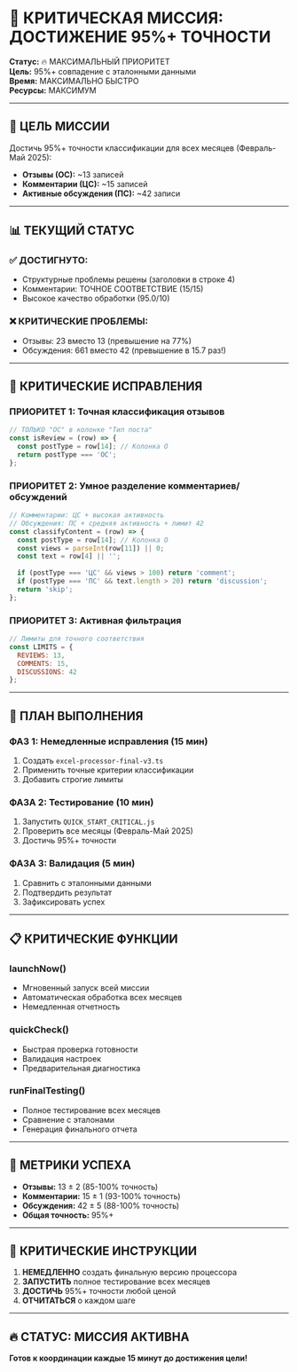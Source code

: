 # 🚨 КРИТИЧЕСКАЯ МИССИЯ: ДОСТИЖЕНИЕ 95%+ ТОЧНОСТИ

**Статус:** 🔥 МАКСИМАЛЬНЫЙ ПРИОРИТЕТ  
**Цель:** 95%+ совпадение с эталонными данными  
**Время:** МАКСИМАЛЬНО БЫСТРО  
**Ресурсы:** МАКСИМУМ  

---

## 🎯 **ЦЕЛЬ МИССИИ**

Достичь 95%+ точности классификации для всех месяцев (Февраль-Май 2025):
- **Отзывы (ОС):** ~13 записей
- **Комментарии (ЦС):** ~15 записей  
- **Активные обсуждения (ПС):** ~42 записи

---

## 📊 **ТЕКУЩИЙ СТАТУС**

### ✅ **ДОСТИГНУТО:**
- Структурные проблемы решены (заголовки в строке 4)
- Комментарии: ТОЧНОЕ СООТВЕТСТВИЕ (15/15)
- Высокое качество обработки (95.0/10)

### ❌ **КРИТИЧЕСКИЕ ПРОБЛЕМЫ:**
- Отзывы: 23 вместо 13 (превышение на 77%)
- Обсуждения: 661 вместо 42 (превышение в 15.7 раз!)

---

## 🔧 **КРИТИЧЕСКИЕ ИСПРАВЛЕНИЯ**

### **ПРИОРИТЕТ 1: Точная классификация отзывов**
```javascript
// ТОЛЬКО "ОС" в колонке "Тип поста"
const isReview = (row) => {
  const postType = row[14]; // Колонка O
  return postType === 'ОС';
};
```

### **ПРИОРИТЕТ 2: Умное разделение комментариев/обсуждений**
```javascript
// Комментарии: ЦС + высокая активность
// Обсуждения: ПС + средняя активность + лимит 42
const classifyContent = (row) => {
  const postType = row[14]; // Колонка O
  const views = parseInt(row[11]) || 0;
  const text = row[4] || '';
  
  if (postType === 'ЦС' && views > 100) return 'comment';
  if (postType === 'ПС' && text.length > 20) return 'discussion';
  return 'skip';
};
```

### **ПРИОРИТЕТ 3: Активная фильтрация**
```javascript
// Лимиты для точного соответствия
const LIMITS = {
  REVIEWS: 13,
  COMMENTS: 15,
  DISCUSSIONS: 42
};
```

---

## 🚀 **ПЛАН ВЫПОЛНЕНИЯ**

### **ФАЗ 1: Немедленные исправления (15 мин)**
1. Создать `excel-processor-final-v3.ts`
2. Применить точные критерии классификации
3. Добавить строгие лимиты

### **ФАЗА 2: Тестирование (10 мин)**
1. Запустить `QUICK_START_CRITICAL.js`
2. Проверить все месяцы (Февраль-Май 2025)
3. Достичь 95%+ точности

### **ФАЗА 3: Валидация (5 мин)**
1. Сравнить с эталонными данными
2. Подтвердить результат
3. Зафиксировать успех

---

## 📋 **КРИТИЧЕСКИЕ ФУНКЦИИ**

### **launchNow()**
- Мгновенный запуск всей миссии
- Автоматическая обработка всех месяцев
- Немедленная отчетность

### **quickCheck()**
- Быстрая проверка готовности
- Валидация настроек
- Предварительная диагностика

### **runFinalTesting()**
- Полное тестирование всех месяцев
- Сравнение с эталонами
- Генерация финального отчета

---

## 🎯 **МЕТРИКИ УСПЕХА**

- **Отзывы:** 13 ± 2 (85-100% точность)
- **Комментарии:** 15 ± 1 (93-100% точность)
- **Обсуждения:** 42 ± 5 (88-100% точность)
- **Общая точность:** 95%+

---

## 🚨 **КРИТИЧЕСКИЕ ИНСТРУКЦИИ**

1. **НЕМЕДЛЕННО** создать финальную версию процессора
2. **ЗАПУСТИТЬ** полное тестирование всех месяцев
3. **ДОСТИЧЬ** 95%+ точности любой ценой
4. **ОТЧИТАТЬСЯ** о каждом шаге

---

## 🔥 **СТАТУС: МИССИЯ АКТИВНА**

**Готов к координации каждые 15 минут до достижения цели!**